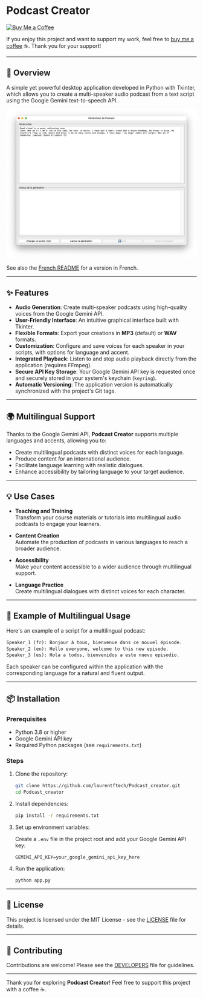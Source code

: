 
# Podcast Creator
[![Buy Me a Coffee](https://img.shields.io/badge/Buy_Me_a_Coffee-FFDD00?style=flat&logo=buy-me-a-coffee&logoColor=000000)](https://www.buymeacoffee.com/laurentftech)

If you enjoy this project and want to support my work, feel free to [buy me a coffee](https://www.buymeacoffee.com/laurentftech) ☕. Thank you for your support!

---

## 📖 Overview

A simple yet powerful desktop application developed in Python with Tkinter, which allows you to create a multi-speaker audio podcast from a text script using the Google Gemini text-to-speech API.

![Application Screenshot](podcast_creator_screenshot.png)

See also the [French README](docs/README-fr.md) for a version in French.

---

## ✨ Features

- **Audio Generation**: Create multi-speaker podcasts using high-quality voices from the Google Gemini API.
- **User-Friendly Interface**: An intuitive graphical interface built with Tkinter.
- **Flexible Formats**: Export your creations in **MP3** (default) or **WAV** formats.
- **Customization**: Configure and save voices for each speaker in your scripts, with options for language and accent.
- **Integrated Playback**: Listen to and stop audio playback directly from the application (requires FFmpeg).
- **Secure API Key Storage**: Your Google Gemini API key is requested once and securely stored in your system's keychain (`keyring`).
- **Automatic Versioning**: The application version is automatically synchronized with the project's Git tags.

---

## 🌍 Multilingual Support

Thanks to the Google Gemini API, **Podcast Creator** supports multiple languages and accents, allowing you to:

- Create multilingual podcasts with distinct voices for each language.
- Produce content for an international audience.
- Facilitate language learning with realistic dialogues.
- Enhance accessibility by tailoring language to your target audience.

---

## 💡 Use Cases

- **Teaching and Training**  
  Transform your course materials or tutorials into multilingual audio podcasts to engage your learners.

- **Content Creation**  
  Automate the production of podcasts in various languages to reach a broader audience.

- **Accessibility**  
  Make your content accessible to a wider audience through multilingual support.

- **Language Practice**  
  Create multilingual dialogues with distinct voices for each character.

---

## 🧪 Example of Multilingual Usage

Here's an example of a script for a multilingual podcast:

```txt
Speaker_1 (fr): Bonjour à tous, bienvenue dans ce nouvel épisode.
Speaker_2 (en): Hello everyone, welcome to this new episode.
Speaker_3 (es): Hola a todos, bienvenidos a este nuevo episodio.
```

Each speaker can be configured within the application with the corresponding language for a natural and fluent output.

---

## 📦 Installation

### Prerequisites

- Python 3.8 or higher
- Google Gemini API key
- Required Python packages (see `requirements.txt`)

### Steps

1. Clone the repository:

   ```bash
   git clone https://github.com/laurentftech/Podcast_creator.git
   cd Podcast_creator
   ```

2. Install dependencies:

   ```bash
   pip install -r requirements.txt
   ```

3. Set up environment variables:

   Create a `.env` file in the project root and add your Google Gemini API key:

   ```env
   GEMINI_API_KEY=your_google_gemini_api_key_here
   ```

4. Run the application:

   ```bash
   python app.py
   ```

---

## 📜 License

This project is licensed under the MIT License - see the [LICENSE](LICENSE) file for details.

---

## 🤝 Contributing

Contributions are welcome! Please see the [DEVELOPERS](DEVELOPERS.md) file for guidelines.

---

Thank you for exploring **Podcast Creator**! Feel free to support this project with a coffee ☕.
